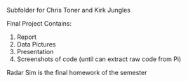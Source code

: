 Subfolder for Chris Toner and Kirk Jungles

Final Project Contains:

1) Report
2) Data Pictures
3) Presentation
4) Screenshots of code (until can extract raw code from Pi)

Radar Sim is the final homework of the semester
